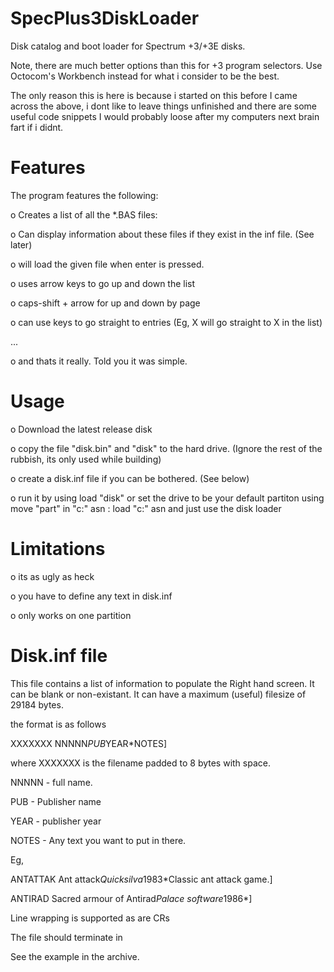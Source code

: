 # SpecPlus3DiskLoader
Disk catalog and boot loader for Spectrum +3/+3E disks.

Note, there are much better options than this for +3 program selectors.
Use Octocom's Workbench instead for what i consider to be the best.

The only reason this is here is because i started on this before I came across the above, i dont like to leave things unfinished and there are some useful code snippets I would probably loose after my computers next brain fart if i didnt. 

# Features
The program features the following:

o Creates a list of all the *.BAS files:

o Can display information about these files if they exist in the inf file. (See later)

o will load the given file when enter is pressed.

o uses arrow keys to go up and down the list

o caps-shift + arrow for up and down by page

o can use keys to go straight to entries (Eg, X will go straight to X in the list)

...

o and thats it really. Told you it was simple.

# Usage
o Download the latest release disk

o copy the file "disk.bin" and "disk" to the hard drive. (Ignore the rest of the rubbish, its only used while building)

o create a disk.inf file if you can be bothered. (See below)

o run it by using load "disk" or set the drive to be your default partiton using move "part" in "c:" asn : load "c:" asn and just use the disk loader

# Limitations
o its as ugly as heck

o you have to define any text in disk.inf

o only works on one partition

# Disk.inf file
This file contains a list of information to populate the Right hand screen. It can be blank or non-existant. It can have a maximum (useful) filesize of 29184 bytes.

the format is as follows

XXXXXXX NNNNN*PUB*YEAR*NOTES]

where XXXXXXX is the filename padded to 8 bytes with space. 

NNNNN - full name. 

PUB   - Publisher name

YEAR  - publisher year

NOTES - Any text you want to put in there.

Eg, 

ANTATTAK Ant attack*Quicksilva*1983*Classic ant attack game.]

ANTIRAD  Sacred armour of Antirad*Palace software*1986*]

Line wrapping is supported as are CRs

The file should terminate in $$$$$$$$


See the example in the archive.








